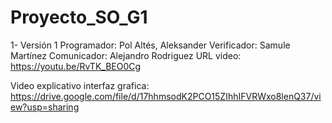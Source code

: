 # Proyecto_SO_G1
1- Versión 1
	Programador: Pol Altés, Aleksander
	Verificador: Samule Martínez
	Comunicador: Alejandro Rodriguez
	URL video: https://youtu.be/RvTK_BEO0Cg

Video explicativo interfaz grafica: https://drive.google.com/file/d/17hhmsodK2PCO15ZIhhIFVRWxo8lenQ37/view?usp=sharing
